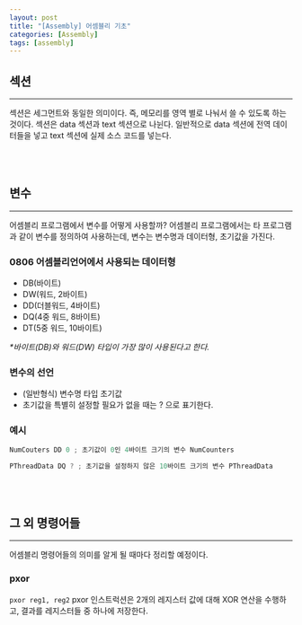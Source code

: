 ```yaml
---
layout: post
title: "[Assembly] 어셈블리 기초"
categories: [Assembly]
tags: [assembly]
---
```

## 섹션
---
섹션은 세그먼트와 동일한 의미이다. 즉, 메모리를 영역 별로 나눠서 쓸 수 있도록 하는 것이다.
섹션은 data 섹션과 text 섹션으로 나뉜다.
일반적으로 data 섹션에 전역 데이터들을 넣고 text 섹션에 실제 소스 코드를 넣는다.

<br><br>

## 변수
---
어셈블리 프로그램에서 변수를 어떻게 사용할까?
어셈블리 프로그램에서는 타 프로그램과 같이 변수를 정의하여 사용하는데, 변수는 변수명과 데이터형, 초기값을 가진다.

### 0806 어셈블리언어에서 사용되는 데이터형
* DB(바이트)
* DW(워드, 2바이트)
* DD(더블워드, 4바이트)
* DQ(4중 워드, 8바이트)
* DT(5중 워드, 10바이트)

_*바이트(DB)와 워드(DW) 타입이 가장 많이 사용된다고 한다._

### 변수의 선언
* (일반형식) 변수명 타입 초기값
* 초기값을 특별히 설정할 필요가 없을 때는 ? 으로 표기한다.

### 예시
```c
NumCouters DD 0 ; 초기값이 0인 4바이트 크기의 변수 NumCounters
```
```c
PThreadData DQ ? ; 초기값을 설정하지 않은 10바이트 크기의 변수 PThreadData
``` 

<br><br>

## 그 외 명령어들
---
어셈블리 명령어들의 의미를 알게 될 때마다 정리할 예정이다.
### pxor
`pxor reg1, reg2`
pxor 인스트럭션은 2개의 레지스터 값에 대해 XOR 연산을 수행하고, 결과를 레지스터들 중 하나에 저장한다.


